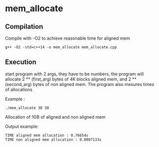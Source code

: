 # mem_allocate

## Compilation

Compile with -O2 to achieve reasonable time for aligned mem

```
g++ -O2 -std=c++14 -o mem_allocate mem_allocate.cpp
```
## Execution

start program with 2 args, they have to be numbers, the program will allocate 2 ** (first_arg) bytes of 4K blocks aligned mem, and 2 ** (second_arg) bytes of non aligned mem.
The program also mesures times of allocations

Example :
```
./mem_allocate 30 30
```

Allocation of 1GB of aligned and non aligned mem

Output example:
```
TIME aligned mem allocation : 0.76654s
TIME non aligned mem allocation : 0.0807133s
```
